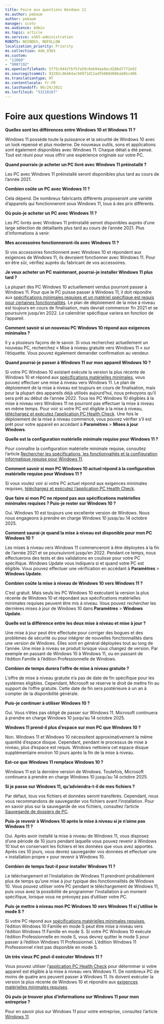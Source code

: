 ```yaml
---
title: Foire aux questions Windows 11
ms.author: pebaum
author: pebaum
manager: scotv
ms.audience: Admin
ms.topic: article
ms.service: o365-administration
ROBOTS: NOINDEX, NOFOLLOW
localization_priority: Priority
ms.collection: Adm_O365
ms.custom:
- "12068"
- "9007192"
ms.openlocfilehash: 5f75c9442fbf5fa59c0eb94ae8ecd28bd7772e92
ms.sourcegitcommit: 93292c46464ac94971d11adfb808d066ab8bc406
ms.translationtype: HT
ms.contentlocale: fr-FR
ms.lasthandoff: 06/24/2021
ms.locfileid: "53118167"
---
```

# <a name="windows-11-frequently-asked-questions-faq"></a>Foire aux questions Windows 11

**Quelles sont les différences entre Windows 10 et Windows 11 ?**

Windows 11 possède toute la puissance et la sécurité de Windows 10 avec un look repensé et plus moderne. De nouveaux outils, sons et applications sont également disponibles avec Windows 11. Chaque détail a été pensé. Tout est réuni pour vous offrir une expérience originale sur votre PC.

**Quand pourrais-je acheter un PC livré avec Windows 11 préinstallé ?**

Les PC avec Windows 11 préinstallé seront disponibles plus tard au cours de l’année 2021.


**Combien coûte un PC avec Windows 11 ?**

Cela dépend. De nombreux fabricants différents proposeront une variété d’appareils qui fonctionneront sous Windows 11, tous à des prix différents.


**Où puis-je acheter un PC avec Windows 11 ?**

Les PC livrés avec Windows 11 préinstallé seront disponibles auprès d’une large sélection de détaillants plus tard au cours de l’année 2021. Plus d’informations à venir.


**Mes accessoires fonctionneront-ils avec Windows 11 ?**

Si vos accessoires fonctionnent avec Windows 10 et répondent aux exigences de Windows 11, ils devraient fonctionner avec Windows 11. Pour en être sûr, vérifiez auprès du fabricant de vos accessoires.


**Je veux acheter un PC maintenant, pourrai-je installer Windows 11 plus tard ?**

La plupart des PC Windows 10 actuellement vendus pourront passer à Windows 11. Pour que le PC puisse passer à Windows 11, il doit répondre aux [spécifications minimales requises et un matériel spécifique est requis pour certaines fonctionnalités](https://www.microsoft.com/windows/windows-11-specifications). Le plan de déploiement de la mise à niveau est toujours en cours de finalisation, mais devrait commencer fin 2021 et se poursuivre jusqu’en 2022. Le calendrier spécifique variera en fonction de l’appareil.


**Comment savoir si un nouveau PC Windows 10 répond aux exigences minimales ?**

Il y a plusieurs façons de le savoir. Si vous recherchez actuellement un nouveau PC, recherchez « Mise à niveau gratuite vers Windows 11 » sur l’étiquette. Vous pouvez également demander confirmation au vendeur.


**Quand pourrai-je passer à Windows 11 sur mon appareil Windows 10 ?**

Si votre PC Windows 10 existant exécute la version la plus récente de Windows 10 et répond aux [spécifications matérielles minimales](https://www.microsoft.com/windows/windows-11-specifications), vous pouvez effectuer une mise à niveau vers Windows 11. Le plan de déploiement de la mise à niveau est toujours en cours de finalisation, mais pour la plupart des appareils déjà utilisés aujourd’hui, nous prévoyons qu’il sera prêt au début de l’année 2022. Tous les PC Windows 10 éligibles à la mise à niveau vers Windows 11 ne pourront pas effectuer la mise à niveau en même temps. Pour voir si votre PC est éligible à la mise à niveau, [téléchargez et exécutez l’application PC Health Check](https://aka.ms/GetPCHealthCheckApp). Une fois le déploiement de la mise à niveau commencé, vous pouvez vérifier s’il est prêt pour votre appareil en accédant à **Paramètres** > **Mises à jour Windows**.


**Quelle est la configuration matérielle minimale requise pour Windows 11 ?**

Pour connaître la configuration matérielle minimale requise, consultez l’article [Rechercher les spécifications, les fonctionnalités et la configuration informatique requise pour Windows 11](https://www.microsoft.com/windows/windows-11-specifications).


**Comment savoir si mon PC Windows 10 actuel répond à la configuration matérielle requise pour Windows 11 ?**

Si vous voulez voir si votre PC actuel répond aux exigences minimales requises, [téléchargez et exécutez l’application PC Health Check](https://aka.ms/GetPCHealthCheckApp).


**Que faire si mon PC ne répond pas aux spécifications matérielles minimales requises ? Puis-je rester sur Windows 10 ?**

Oui. Windows 10 est toujours une excellente version de Windows. Nous nous engageons à prendre en charge Windows 10 jusqu’au 14 octobre 2025.


**Comment saurai-je quand la mise à niveau est disponible pour mon PC Windows 10 ?**

Les mises à niveau vers Windows 11 commenceront à être déployées à la fin de l’année 2021 et se poursuivront jusqu’en 2022. Pendant ce temps, nous effectuerons des tests et des validations en coulisse pour votre PC spécifique. Windows Update vous indiquera si et quand votre PC est éligible. Vous pouvez effectuer une vérification en accédant à **Paramètres** > **Windows Update**.


**Combien coûte la mise à niveau de Windows 10 vers Windows 11 ?**

C’est gratuit. Mais seuls les PC Windows 10 exécutant la version la plus récente de Windows 10 et répondant aux spécifications matérielles minimales requises peuvent être mis à niveau. Vous pouvez rechercher les dernières mises à jour de Windows 10 dans **Paramètres** > **Windows Update**.


**Quelle est la différence entre les deux mise à niveau et mise à jour ?**

Une mise à jour peut être effectuée pour corriger des bogues et des problèmes de sécurité ou pour intégrer de nouvelles fonctionnalités dans une version de Windows. Elles sont en général déployées tout au long de l’année. Une mise à niveau se produit lorsque vous changez de version. Par exemple en passant de Windows 10 à Windows 11, ou en passant de l’édition Famille à l’édition Professionnelle de Windows.


**Combien de temps durera l’offre de mise à niveau gratuite ?**

L’offre de mise à niveau gratuite n’a pas de date de fin spécifique pour les systèmes éligibles. Cependant, Microsoft se réserve le droit de mettre fin au support de l’offre gratuite. Cette date de fin sera postérieure à un an à compter de la disponibilité générale.


**Puis-je continuer à utiliser Windows 10 ?**

Oui. Vous n’êtes pas obligé de passer sur Windows 11. Microsoft continuera à prendre en charge Windows 10 jusqu’au 14 octobre 2025.

**Windows 11 prend-il plus d’espace sur mon PC que Windows 10 ?**

Non. Windows 11 et Windows 10 nécessitent approximativement la même quantité d’espace disque. Cependant, pendant le processus de mise à niveau, plus d’espace est requis. Windows nettoiera cet espace disque supplémentaire environ 10 jours après la fin de la mise à niveau.


**Est-ce que Windows 11 remplace Windows 10 ?**

Windows 11 est la dernière version de Windows. Toutefois, Microsoft continuera à prendre en charge Windows 10 jusqu’au 14 octobre 2025.


**Si je passe sur Windows 11, qu’adviendra-t-il de mes fichiers ?**

Par défaut, tous vos fichiers et données seront transférés. Cependant, nous vous recommandons de sauvegarder vos fichiers avant l’installation. Pour en savoir plus sur la sauvegarde de vos fichiers, consultez l’article [Sauvegarde de dossiers de PC](https://www.microsoft.com/microsoft-365/onedrive/pc-cloud-backup).


**Puis-je revenir à Windows 10 après la mise à niveau si je n’aime pas Windows 11 ?**

Oui. Après avoir installé la mise à niveau de Windows 11, vous disposez d’une période de 10 jours pendant laquelle vous pouvez revenir à Windows 10 tout en conservant les fichiers et les données que vous avez apportés. Après ces 10 jours, vous devrez sauvegarder vos données et effectuer une « installation propre » pour revenir à Windows 10.


**Combien de temps faut-il pour installer Windows 11 ?**

Le téléchargement et l’installation de Windows 11 prendront probablement plus de temps qu’une mise à jour typique des fonctionnalités de Windows 10. Vous pouvez utiliser votre PC pendant le téléchargement de Windows 11, puis vous avez la possibilité de programmer l’installation à un moment spécifique, lorsque vous ne prévoyez pas d’utiliser votre PC.


**Puis-je mettre à niveau mon PC Windows 10 vers Windows 11 si j’utilise le mode S ?**

Si votre PC répond aux [spécifications matérielles minimales requises](https://www.microsoft.com/windows/windows-11-specifications), l’édition Windows 10 Famille en mode S peut être mise à niveau vers l’édition Windows 11 Famille en mode S. Si votre PC Windows 10 exécute l’édition Professionnelle en mode S, vous devrez quitter le mode S pour passer à l’édition Windows 11 Professionnel. L’édition Windows 11 Professionnel n’est pas disponible en mode S.


**Un très vieux PC peut-il exécuter Windows 11 ?**

Vous pouvez utiliser l’[application PC Health Check](https://aka.ms/GetPCHealthCheckApp) pour déterminer si votre appareil est éligible à la mise à niveau vers Windows 11. De nombreux PC de moins de quatre ans peuvent passer à Windows 11. Ils doivent exécuter la version la plus récente de Windows 10 et répondre aux [exigences matérielles minimales requises](https://www.microsoft.com/windows/windows-11-specifications).


**Où puis-je trouver plus d’informations sur Windows 11 pour mon entreprise ?**

Pour en savoir plus sur Windows 11 pour votre entreprise, consultez l’article [Windows 11](https://www.microsoft.com/windowsforbusiness/windows-11).